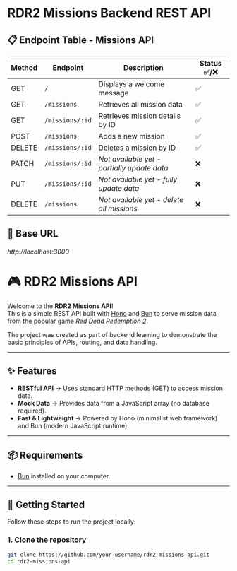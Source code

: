 # RDR2 Missions Backend REST API

## 📋 Endpoint Table - Missions API

| Method | Endpoint        | Description                                 | Status ✅/❌ |
| ------ | --------------- | ------------------------------------------- | ------------ |
| GET    | `/`             | Displays a welcome message                  | ✅           |
| GET    | `/missions`     | Retrieves all mission data                  | ✅           |
| GET    | `/missions/:id` | Retrieves mission details by ID             | ✅           |
| POST   | `/missions`     | Adds a new mission                          | ✅           |
| DELETE | `/missions/:id` | Deletes a mission by ID                     | ✅           |
| PATCH  | `/missions/:id` | _Not available yet - partially update data_ | ❌           |
| PUT    | `/missions/:id` | _Not available yet - fully update data_     | ❌           |
| DELETE | `/missions`     | _Not available yet - delete all missions_   | ❌           |

## 🚀 Base URL

###### http://localhost:3000

# 🎮 RDR2 Missions API

Welcome to the **RDR2 Missions API**!  
This is a simple REST API built with [Hono](https://hono.dev) and [Bun](https://bun.sh) to serve mission data from the popular game _Red Dead Redemption 2_.

The project was created as part of backend learning to demonstrate the basic principles of APIs, routing, and data handling.

---

## ✨ Features

- **RESTful API** → Uses standard HTTP methods (GET) to access mission data.
- **Mock Data** → Provides data from a JavaScript array (no database required).
- **Fast & Lightweight** → Powered by Hono (minimalist web framework) and Bun (modern JavaScript runtime).

---

## 📦 Requirements

- [Bun](https://bun.sh) installed on your computer.

---

## 🚀 Getting Started

Follow these steps to run the project locally:

### 1. Clone the repository

```bash
git clone https://github.com/your-username/rdr2-missions-api.git
cd rdr2-missions-api
```
